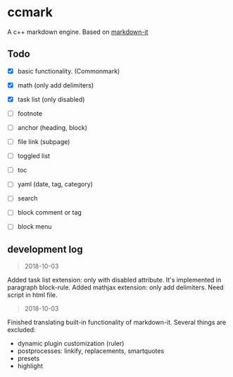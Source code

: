 # ccmark
A c++ markdown engine. Based on [markdown-it](https://github.com/markdown-it/markdown-it)

## Todo
- [x] basic functionality. (Commonmark)
- [x] math (only add delimiters)
- [x] task list (only disabled)
- [ ] footnote
- [ ] anchor (heading, block)
- [ ] file link (subpage)
- [ ] toggled list
- [ ] toc
- [ ] yaml (date, tag, category)
- [ ] search
- [ ] block comment or tag
- [ ] block menu



## development log
> 2018-10-03

Added task list extension: only with disabled attribute. It's implemented
in paragraph block-rule.
Added mathjax extension: only add delimiters. Need script in html file.

> 2018-10-03

Finished translating built-in functionality of markdown-it. Several things are excluded:
* dynamic plugin customization (ruler)
* postprocesses: linkify, replacements, smartquotes
* presets
* highlight


